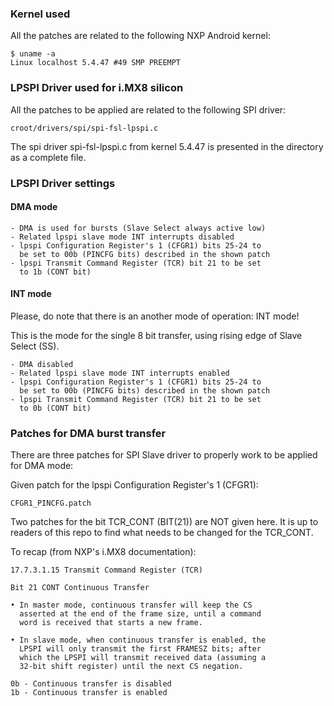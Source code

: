### Kernel used

All the patches are related to the following NXP Android kernel:

	$ uname -a
	Linux localhost 5.4.47 #49 SMP PREEMPT

### LPSPI Driver used for i.MX8 silicon

All the patches to be applied are related to the following SPI driver:

	croot/drivers/spi/spi-fsl-lpspi.c

The spi driver spi-fsl-lpspi.c from kernel 5.4.47 is presented in the
directory as a complete file.

### LPSPI Driver settings

#### DMA mode

	- DMA is used for bursts (Slave Select always active low)
	- Related lpspi slave mode INT interrupts disabled
	- lpspi Configuration Register's 1 (CFGR1) bits 25-24 to
	  be set to 00b (PINCFG bits) described in the shown patch
	- lpspi Transmit Command Register (TCR) bit 21 to be set
	  to 1b (CONT bit)

#### INT mode

Please, do note that there is an another mode of operation: INT mode!

This is the mode for the single 8 bit transfer, using rising edge of
Slave Select (SS).

	- DMA disabled
	- Related lpspi slave mode INT interrupts enabled
	- lpspi Configuration Register's 1 (CFGR1) bits 25-24 to
	  be set to 00b (PINCFG bits) described in the shown patch
	- lpspi Transmit Command Register (TCR) bit 21 to be set
	  to 0b (CONT bit)

### Patches for DMA burst transfer

There are three patches for SPI Slave driver to properly work to be
applied for DMA mode:

Given patch for the lpspi Configuration Register's 1 (CFGR1):

	CFGR1_PINCFG.patch

Two patches for the bit TCR_CONT (BIT(21)) are NOT given here. It is
up to readers of this repo to find what needs to be changed for the
TCR_CONT.

To recap (from NXP's i.MX8 documentation):

	17.7.3.1.15 Transmit Command Register (TCR)

	Bit 21 CONT Continuous Transfer

	• In master mode, continuous transfer will keep the CS
	  asserted at the end of the frame size, until a command
	  word is received that starts a new frame.

	• In slave mode, when continuous transfer is enabled, the
	  LPSPI will only transmit the first FRAMESZ bits; after
	  which the LPSPI will transmit received data (assuming a
	  32-bit shift register) until the next CS negation.

	0b - Continuous transfer is disabled
	1b - Continuous transfer is enabled

